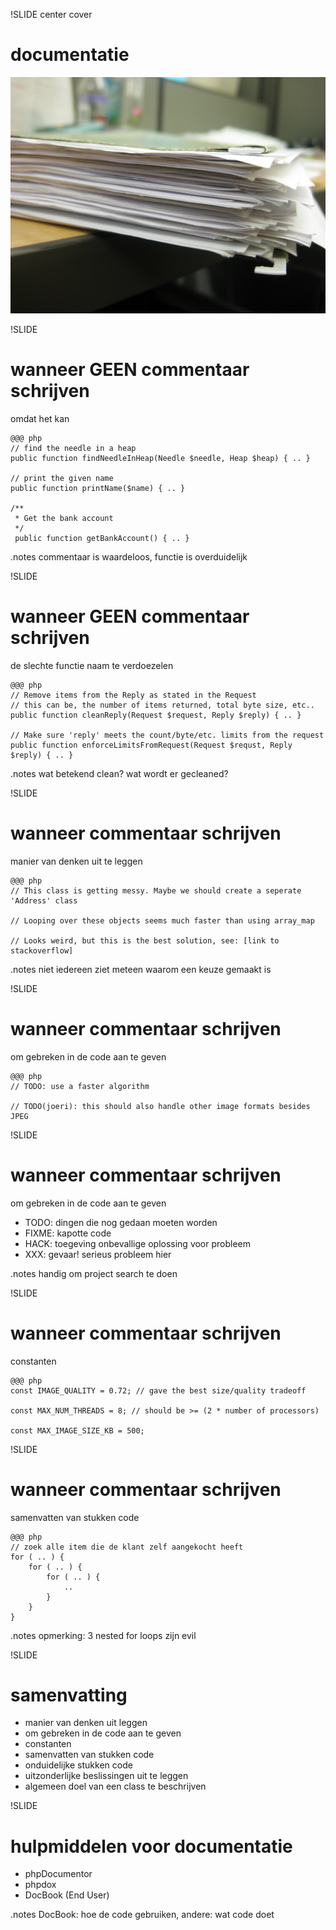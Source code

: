 !SLIDE center cover
# documentatie
![background](../img/background-documentation.jpg)

!SLIDE
# wanneer **GEEN** commentaar schrijven
omdat het kan

    @@@ php
    // find the needle in a heap
    public function findNeedleInHeap(Needle $needle, Heap $heap) { .. }

    // print the given name
    public function printName($name) { .. }

    /**
     * Get the bank account
     */
     public function getBankAccount() { .. }

.notes commentaar is waardeloos, functie is overduidelijk


!SLIDE
# wanneer **GEEN** commentaar schrijven
de slechte functie naam te verdoezelen

    @@@ php
    // Remove items from the Reply as stated in the Request
    // this can be, the number of items returned, total byte size, etc..
    public function cleanReply(Request $request, Reply $reply) { .. }

    // Make sure 'reply' meets the count/byte/etc. limits from the request
    public function enforceLimitsFromRequest(Request $requst, Reply $reply) { .. }

.notes wat betekend clean? wat wordt er gecleaned?

!SLIDE
# wanneer commentaar schrijven
manier van denken uit te leggen

    @@@ php
    // This class is getting messy. Maybe we should create a seperate 'Address' class

    // Looping over these objects seems much faster than using array_map

    // Looks weird, but this is the best solution, see: [link to stackoverflow]

.notes niet iedereen ziet meteen waarom een keuze gemaakt is

!SLIDE
# wanneer commentaar schrijven
om gebreken in de code aan te geven

    @@@ php
    // TODO: use a faster algorithm

    // TODO(joeri): this should also handle other image formats besides JPEG

!SLIDE
# wanneer commentaar schrijven
om gebreken in de code aan te geven

* TODO: dingen die nog gedaan moeten worden
* FIXME: kapotte code
* HACK: toegeving onbevallige oplossing voor probleem
* XXX: gevaar! serieus probleem hier

.notes handig om project search te doen

!SLIDE
# wanneer commentaar schrijven
constanten

    @@@ php
    const IMAGE_QUALITY = 0.72; // gave the best size/quality tradeoff

    const MAX_NUM_THREADS = 8; // should be >= (2 * number of processors)

    const MAX_IMAGE_SIZE_KB = 500;

!SLIDE
# wanneer commentaar schrijven
samenvatten van stukken code

    @@@ php
    // zoek alle item die de klant zelf aangekocht heeft
    for ( .. ) {
        for ( .. ) {
            for ( .. ) {
                ..
            }
        }
    }

.notes opmerking: 3 nested for loops zijn evil

!SLIDE
# samenvatting
* manier van denken uit leggen
* om gebreken in de code aan te geven
* constanten
* samenvatten van stukken code
* onduidelijke stukken code
* uitzonderlijke beslissingen uit te leggen
* algemeen doel van een class te beschrijven

!SLIDE
# hulpmiddelen voor documentatie
* phpDocumentor
* phpdox
* DocBook (End User)

.notes DocBook: hoe de code gebruiken, andere: wat code doet


